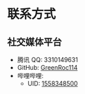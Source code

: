# 联系方式

## 社交媒体平台

- 腾讯 QQ: 3310149631
- GitHub: [GreenRoc114](https://github.com/GreenRoc114)
- 哔哩哔哩:
  - UID: [1558348500](https://space.bilibili.com/1558348500)
